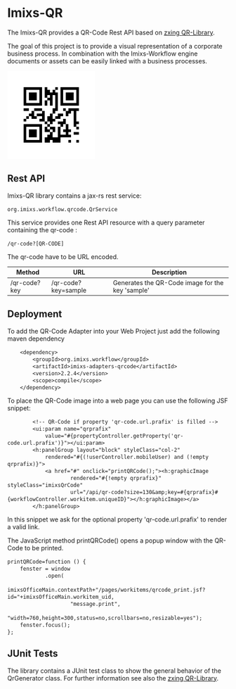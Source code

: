 # Imixs-QR

The Imixs-QR provides a QR-Code Rest API based on [zxing QR-Library](https://github.com/zxing/zxing).

The goal of this project is to provide a visual representation of a corporate business process. In combination with the Imixs-Workflow engine documents or assets can be easily linked with a business processes.

<img src="qr.png" />

## Rest API
Imixs-QR library contains a jax-rs rest service:

    org.imixs.workflow.qrcode.QrService


This service provides one Rest API resource with a query parameter containing the qr-code :


	/qr-code?[QR-CODE]


The qr-code have to be URL encoded.

| Method        | URL                 | Description  |
| ------------- |---------------------| -----|
| /qr-code?key  | /qr-code?key=sample | Generates the QR-Code image for the key 'sample' |


## Deployment

To add the QR-Code Adapter into your Web Project just add the following maven dependency

		<dependency>
		    <groupId>org.imixs.workflow</groupId>
		    <artifactId>imixs-adapters-qrcode</artifactId>
		    <version>2.2.4</version>
		    <scope>compile</scope>
		</dependency>

To place the QR-Code image into a web page you can use the following JSF snippet:

			<!-- QR-Code if property 'qr-code.url.prafix' is filled -->
			<ui:param name="qrprafix"
				value="#{propertyController.getProperty('qr-code.url.prafix')}"></ui:param>
			<h:panelGroup layout="block" styleClass="col-2"
				rendered="#{(!userController.mobileUser) and (!empty qrprafix)}">
				<a href="#" onclick="printQRCode();"><h:graphicImage
						rendered="#{!empty qrprafix}" styleClass="imixsQrCode"
						url="/api/qr-code?size=130&amp;key=#{qrprafix}#{workflowController.workitem.uniqueID}"></h:graphicImage></a>
			</h:panelGroup>

In this snippet we ask for the optional property 'qr-code.url.prafix' to render a valid link.

The JavaScript method 	printQRCode() opens a popup window with the QR-Code to be printed. 		


	printQRCode=function () {
		fenster = window
				.open(
						imixsOfficeMain.contextPath+"/pages/workitems/qrcode_print.jsf?id="+imixsOfficeMain.workitem_uid,
						"message.print",
						"width=760,height=300,status=no,scrollbars=no,resizable=yes");
		fenster.focus();
	};



## JUnit Tests

The library contains a JUnit test class to show the general behavior of the QrGenerator class. For further information see also the [zxing QR-Library](https://github.com/zxing/zxing).